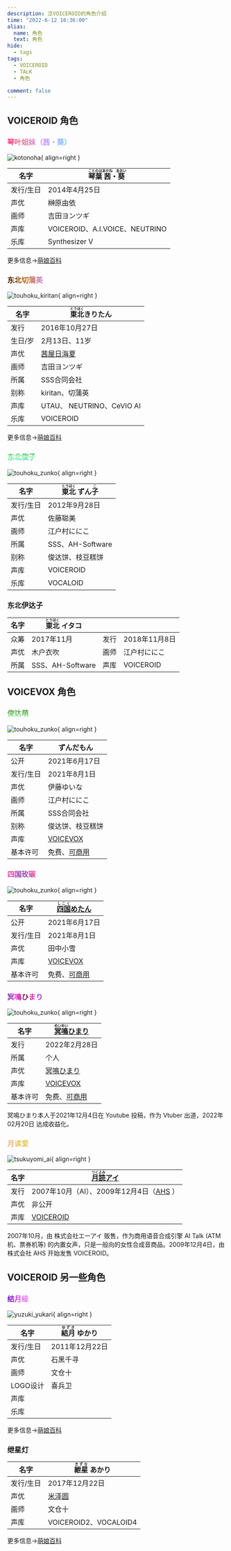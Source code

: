 ```yaml
---
description: 泛VOICEROID的角色介绍
time: "2022-6-12 16:36:00"
alias: 
  name: 角色
  text: 角色
hide:
  - tags
tags:
  - VOICEROID
  - TALK
  - 角色

comment: false
---
```


## VOICEROID 角色

### **<span style="background: rgb(255,51,120);background: linear-gradient(90deg, rgba(255,51,120,1) 0%, rgba(221,131,158,1) 28%, rgba(202,145,255,1) 58%, rgba(100,212,255,1) 100%);;-webkit-background-clip: text;-webkit-text-fill-color: transparent;">琴叶姐妹（茜・葵）</span>**
<!-- 渐变使用 https://cssgradient.io/ -->

![kotonoha](../assets/medias/akane_aoi_tietie.jpg){ align=right }

| 名字 | <ruby>琴葉<rt>ことのは</rt></ruby><ruby>茜<rt>あかね</rt></ruby>・<ruby>葵<rt>あおい</rt> </ruby>|
|---|---|
| 发行/生日 | 2014年4月25日 |
| 声优 | 榊原由依 |
| 画师 | 吉田ヨンツギ |
| 声库 | VOICEROID、A.I.VOICE、NEUTRINO |
| 乐库 | Synthesizer V |

更多信息→[萌娘百科](https://zh.moegirl.org.cn/%E7%90%B4%E5%8F%B6%E8%8C%9C%E3%80%81%E8%91%B5)

### **<span style="background: rgb(199,131,221);background: linear-gradient(260deg, rgba(199,131,221,1) 0%, rgba(189,97,0,1) 50%, rgba(38,20,0,1) 100%);;-webkit-background-clip: text;-webkit-text-fill-color: transparent;">东北切蒲英</span>**
<!-- 渐变使用 https://cssgradient.io/ -->

![touhoku_kiritan](../assets/medias/21141353_p0.jpg){ align=right }

| 名字 | <ruby>東北<rt>とうほく</rt></ruby>きりたん
|---|---|
| 发行 | 2016年10月27日 |
| 生日/岁 | 2月13日、11岁 |
| 声优 | [茜屋日海夏](https://twitter.com/iRis_a_himi) |
| 画师 | 吉田ヨンツギ |
| 所属 | SSS合同会社 |
| 别称 | kiritan、切蒲英 |
| 声库 | UTAU、 NEUTRINO、CeVIO AI |
| 乐库 | VOICEROID |

更多信息→[萌娘百科](https://zh.moegirl.org.cn/%E7%90%B4%E5%8F%B6%E8%8C%9C%E3%80%81%E8%91%B5)



### <span style="background: rgb(34,193,195);background: linear-gradient(0deg, rgba(34,193,195,1) 0%, rgba(150,255,167,1) 56%, rgba(46,124,37,1) 100%);-webkit-background-clip: text;-webkit-text-fill-color: transparent;">**东北俊子**</span>
![touhoku_zunko](../assets/medias/966896_touhoku_zunko.jpg){ align=right }

| 名字 | <ruby>東北<rt>とうほく</rt></ruby> ずん<ruby>子<rt>こ</rt></ruby> |
|-|-|
| 发行/生日 | 2012年9月28日 |
| 声优 | 佐藤聪美 |
| 画师 | 江户村ににこ |
| 所属 | SSS、AH-Software |
| 别称 | 俊达饼、枝豆糕饼 |
| 声库 | VOICEROID |
| 乐库 | VOCALOID |

### 东北伊达子

| 名字 | <ruby>東北<rt>とうほく</rt></ruby> イタコ |||
|-|-|-|-|
| 众筹 | 2017年11月 | 发行 | 2018年11月8日
| 声优 | 木户衣吹 | 画师 | 江户村ににこ |
| 所属 | SSS、AH-Software | 声库 | VOICEROID |


## VOICEVOX 角色

### <span style="background: rgb(150,255,167);background: linear-gradient(0deg, rgba(150,255,167,1) 0%, rgba(77,124,37,1) 100%);-webkit-background-clip: text;-webkit-text-fill-color: transparent;">**俊达萌**</span>
![touhoku_zunko](../assets/medias/Chara_zunmon.png){ align=right }

| 名字 | ずんだもん|
|-|-|
| 公开 | 2021年6月17日 |
| 发行/生日 | 2021年8月1日 |
| 声优 | 伊藤ゆいな |
| 画师 | 江户村ににこ |
| 所属 | SSS合同会社 |
| 别称 | 俊达饼、枝豆糕饼 |
| 声库 | [VOICEVOX](https://voicevox.hiroshiba.jp/) |
| 基本许可 | 免费、[可商用](https://voicevox.hiroshiba.jp/term/) |


### <span style="background: rgb(126,63,185);background: radial-gradient(circle, rgba(126,63,185,1) 0%, rgba(252,70,153,1) 100%);-webkit-background-clip: text;-webkit-text-fill-color: transparent;">**四国玫碳**</span>

![touhoku_zunko](../assets/medias/siguo_92645347_p0.png){ align=right }

| 名字 | [<ruby>四国<rt>しこく</rt></ruby>めたん](https://dic.pixiv.net/a/%E5%9B%9B%E5%9B%BD%E3%82%81%E3%81%9F%E3%82%93)|
|-|-|
| 公开 | 2021年6月17日 |
| 发行/生日 | 2021年8月1日 |
| 声优 | 田中小雪 |
| 声库 | [VOICEVOX](https://voicevox.hiroshiba.jp/) |
| 基本许可 | 免费、[可商用](https://voicevox.hiroshiba.jp/term/) |



### <span style="background: rgb(77,0,32);background: radial-gradient(circle, rgba(77,0,32,1) 0%, rgba(174,27,134,1) 21%, rgba(255,49,219,1) 52%, rgba(126,63,185,1) 87%, rgba(77,0,32,1) 100%);-webkit-background-clip: text;-webkit-text-fill-color: transparent;">**冥鳴ひまり**</span>

![touhoku_zunko](../assets/medias/meimei_himari_97264697_p0.png){ align=right }

| 名字 | [<ruby>冥鳴<rt>めいめい</rt></ruby>ひまり](https://dic.pixiv.net/a/%E5%9B%9B%E5%9B%BD%E3%82%81%E3%81%9F%E3%82%93)|
|-|-|
| 发行 | 2022年2月28日 |
| 所属 | 个人 |
| 声优 | [冥鳴ひまり](https://www.youtube.com/channel/UCBA2EDiX5euSTM2Ic3gKqIw) |
| 声库 | [VOICEVOX](https://voicevox.hiroshiba.jp/) |
| 基本许可 | 免费、[可商用](https://meimeihimari.wixsite.com/himari/terms-of-use) |

冥鳴ひまり本人于2021年12月4日在 Youtube 投稿，作为 Vtuber 出道，2022年02月20日 达成收益化。

### <span style="background: rgb(255,164,130);background: linear-gradient(90deg, rgba(255,164,130,1) 0%, rgba(225,203,88,1) 61%);-webkit-background-clip: text;-webkit-text-fill-color: transparent;">**月读爱**</span>

![tsukuyomi_ai](../assets/medias/tsukuyomi_ai_le.png){ align=right }

| 名字 | [<ruby>月読<rt>つくよみ</rt></ruby>アイ](https://dic.nicovideo.jp/a/%E6%9C%88%E8%AA%AD%E3%82%A2%E3%82%A4)|
|-|-|
| 发行 | 2007年10月（AI）、2009年12月4日（[AHS](https://www.ah-soft.com/voiceroid/ai/) ）|
| 声优 | 非公开 |
| 声库 | [VOICEROID](https://www.ah-soft.com/voiceroid/ai/) |

2007年10月，由 株式会社エーアイ 贩售，作为商用语音合成引擎 AI Talk (ATM 机、票券机等) 的内置女声，只是一般向的女性合成音商品。2009年12月4日，由株式会社 AHS 开始发售 VOICEROID。

## VOICEROID 另一些角色

### <span style="background: rgb(102,0,179);background: linear-gradient(90deg, rgba(102,0,179,1) 0%, rgba(223,88,225,1) 61%, rgba(243,144,255,1) 100%);-webkit-background-clip: text;-webkit-text-fill-color: transparent;">**结月缘**</span>
![yuzuki_yukari](../assets/medias/yukari_set.png){ align=right }

| 名字 | <ruby>結月<rt>ゆずき</rt></ruby> ゆかり |
|-|-|
| 发行/生日 | 2011年12月22日 |
| 声优 | 石黑千寻 |
| 画师 | 文仓十 |
| LOGO设计 | 喜兵卫 |
| 声库 |  |
| 乐库 |  |

更多信息→[萌娘百科](https://zh.moegirl.org.cn/%E7%BB%93%E6%9C%88%E7%BC%98)

### **绁星灯**

| 名字 | <ruby>紲星<rt>きずな</rt></ruby> あかり |
|-|-|
| 发行/生日 | 2017年12月22日 |
| 声优 | [米泽圆](https://twitter.com/yone_mado) |
| 画师 | 文仓十 |
| 声库 | VOICEROID2、VOCALOID4 |
更多信息→[萌娘百科](https://zh.moegirl.org.cn/%E7%BB%81%E6%98%9F%E7%81%AF)